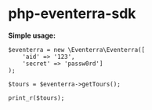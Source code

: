 # php-eventerra-sdk  
  
**Simple usage:**  
  

    $eventerra = new \Eventerra\Eventerra([  
	    'aid' => '123',
	    'secret' => 'passw0rd']
    );  
    
    $tours = $eventerra->getTours();  
    
    print_r($tours);
